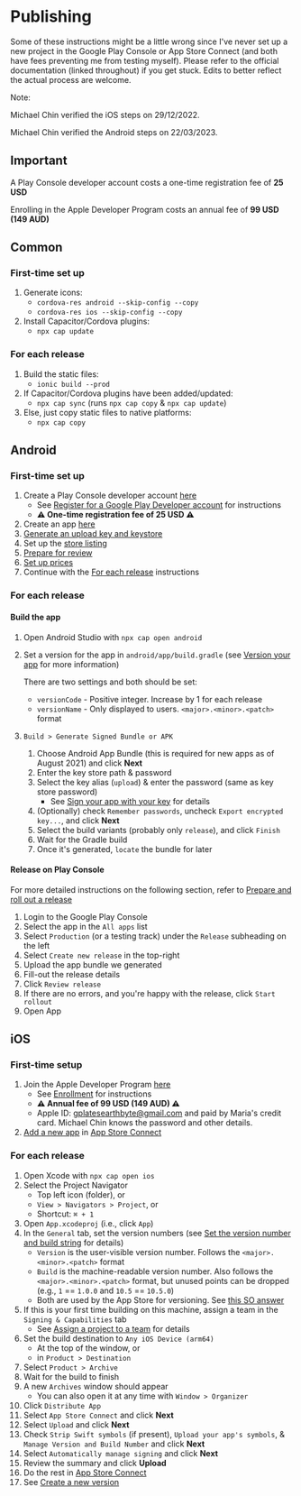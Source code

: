 # Publishing

Some of these instructions might be a little wrong since I've never set up a new project in the Google Play Console or App Store Connect (and both have fees preventing me from testing myself). Please refer to the official documentation (linked throughout) if you get stuck. Edits to better reflect the actual process are welcome.

Note:

Michael Chin verified the iOS steps on 29/12/2022.

Michael Chin verified the Android steps on 22/03/2023.

## Important

A Play Console developer account costs a one-time registration fee of **25 USD**

Enrolling in the Apple Developer Program costs an annual fee of **99 USD (149 AUD)**

## Common

### First-time set up

1. Generate icons:
   - `cordova-res android --skip-config --copy`
   - `cordova-res ios --skip-config --copy`
2. Install Capacitor/Cordova plugins:
   - `npx cap update`

### For each release

1. Build the static files:
   - `ionic build --prod`
2. If Capacitor/Cordova plugins have been added/updated:
   - `npx cap sync` (runs `npx cap copy` & `npx cap update`)
3. Else, just copy static files to native platforms:
   - `npx cap copy`

## Android

### First-time set up

1. Create a Play Console developer account [here](https://play.google.com/console/signup)
   - See [Register for a Google Play Developer account](https://support.google.com/googleplay/android-developer/answer/6112435) for instructions
   - **⚠ One-time registration fee of 25 USD ⚠**
2. Create an app [here](https://play.google.com/console/developers/create-new-app)
3. [Generate an upload key and keystore](https://developer.android.com/studio/publish/app-signing#generate-key)
4. Set up the [store listing](https://support.google.com/googleplay/android-developer/answer/9859152#store_listing)
5. [Prepare for review](https://support.google.com/googleplay/android-developer/answer/9859455)
6. [Set up prices](https://support.google.com/googleplay/android-developer/answer/6334373)
7. Continue with the [For each release](#for-each-release) instructions

### For each release

#### Build the app

1. Open Android Studio with `npx cap open android`
2. Set a version for the app in `android/app/build.gradle` (see [Version your app](https://developer.android.com/studio/publish/versioning#appversioning) for more information)

   There are two settings and both should be set:

   - `versionCode` - Positive integer. Increase by 1 for each release
   - `versionName` - Only displayed to users. `<major>.<minor>.<patch>` format

3. `Build > Generate Signed Bundle or APK`
   1. Choose Android App Bundle (this is required for new apps as of August 2021) and click **Next**
   2. Enter the key store path & password
   3. Select the key alias (`upload`) & enter the password (same as key store password)
      - See [Sign your app with your key](https://developer.android.com/studio/publish/app-signing#sign_release) for details
   4. (Optionally) check `Remember passwords`, uncheck `Export encrypted key...`, and click **Next**
   5. Select the build variants (probably only `release`), and click `Finish`
   6. Wait for the Gradle build
   7. Once it's generated, `locate` the bundle for later

#### Release on Play Console

For more detailed instructions on the following section, refer to [Prepare and roll out a release](https://support.google.com/googleplay/android-developer/answer/9859348)

1. Login to the Google Play Console
2. Select the app in the `All apps` list
3. Select `Production` (or a testing track) under the `Release` subheading on the left
4. Select `Create new release` in the top-right
5. Upload the app bundle we generated
6. Fill-out the release details
7. Click `Review release`
8. If there are no errors, and you're happy with the release, click `Start rollout`
9. Open App

## iOS

### First-time setup

1. Join the Apple Developer Program [here](https://developer.apple.com/enroll/)
   - See [Enrollment](https://developer.apple.com/support/enrollment/) for instructions
   - **⚠ Annual fee of 99 USD (149 AUD) ⚠**
   - Apple ID: gplatesearthbyte@gmail.com and paid by Maria's credit card. Michael Chin knows the password and other details.
2. [Add a new app](https://help.apple.com/app-store-connect/#/dev2cd126805) in [App Store Connect](https://appstoreconnect.apple.com/apps)

### For each release

1. Open Xcode with `npx cap open ios`
2. Select the Project Navigator
   - Top left icon (folder), or
   - `View > Navigators > Project`, or
   - Shortcut: `⌘ + 1`
3. Open `App.xcodeproj` (i.e., click `App`)
4. In the `General` tab, set the version numbers (see [Set the version number and build string](https://help.apple.com/xcode/mac/current/#/devba7f53ad4) for details)
   - `Version` is the user-visible version number. Follows the `<major>.<minor>.<patch>` format
   - `Build` is the machine-readable version number. Also follows the `<major>.<minor>.<patch>` format, but unused points can be dropped (e.g., `1` == `1.0.0` and `10.5` == `10.5.0`)
   - Both are used by the App Store for versioning. See [this SO answer](https://stackoverflow.com/a/38009895/15379768)
5. If this is your first time building on this machine, assign a team in the `Signing & Capabilities` tab
   - See [Assign a project to a team](https://help.apple.com/xcode/mac/current/#/dev23aab79b4) for details
6. Set the build destination to `Any iOS Device (arm64)`
   - At the top of the window, or
   - in `Product > Destination`
7. Select `Product > Archive`
8. Wait for the build to finish
9. A new `Archives` window should appear
   - You can also open it at any time with `Window > Organizer`
10. Click `Distribute App`
11. Select `App Store Connect` and click **Next**
12. Select `Upload` and click **Next**
13. Check `Strip Swift symbols` (if present), `Upload your app's symbols`, & `Manage Version and Build Number` and click **Next**
14. Select `Automatically manage signing` and click **Next**
15. Review the summary and click **Upload**
16. Do the rest in [App Store Connect](https://appstoreconnect.apple.com/apps)
17. See [Create a new version](https://help.apple.com/app-store-connect/#/dev480217e79)
